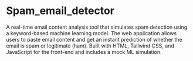 # Spam_email_detector
A real-time email content analysis tool that simulates spam detection using a keyword-based machine learning model. The web application allows users to paste email content and get an instant prediction of whether the email is spam or legitimate (ham). Built with HTML, Tailwind CSS, and JavaScript for the front-end and includes a mock ML simulation.
